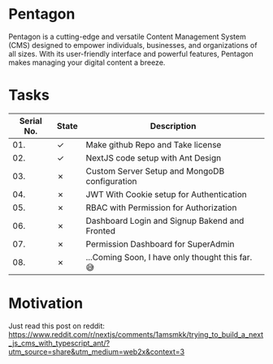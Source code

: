 # Pentagon
Pentagon is a cutting-edge and versatile Content Management System (CMS) designed to empower individuals, businesses, and organizations of all sizes. With its user-friendly interface and powerful features, Pentagon makes managing your digital content a breeze.

# Tasks

|Serial No.|State|Description|
|---|---|---|
|01.|&check;|Make github Repo and Take license|
|02.|&check;|NextJS code setup with Ant Design|
|03.|&cross;|Custom Server Setup and MongoDB configuration|
|04.|&cross;|JWT With Cookie setup for Authentication|
|05.|&cross;|RBAC with Permission for Authorization|
|06.|&cross;|Dashboard Login and Signup Bakend and Fronted|
|07.|&cross;|Permission Dashboard for SuperAdmin|
|08.|&cross;|...Coming Soon, I have only thought this far. 😅|

# Motivation

Just read this post on reddit: 
https://www.reddit.com/r/nextjs/comments/1amsmkk/trying_to_build_a_next_js_cms_with_typescript_ant/?utm_source=share&utm_medium=web2x&context=3
